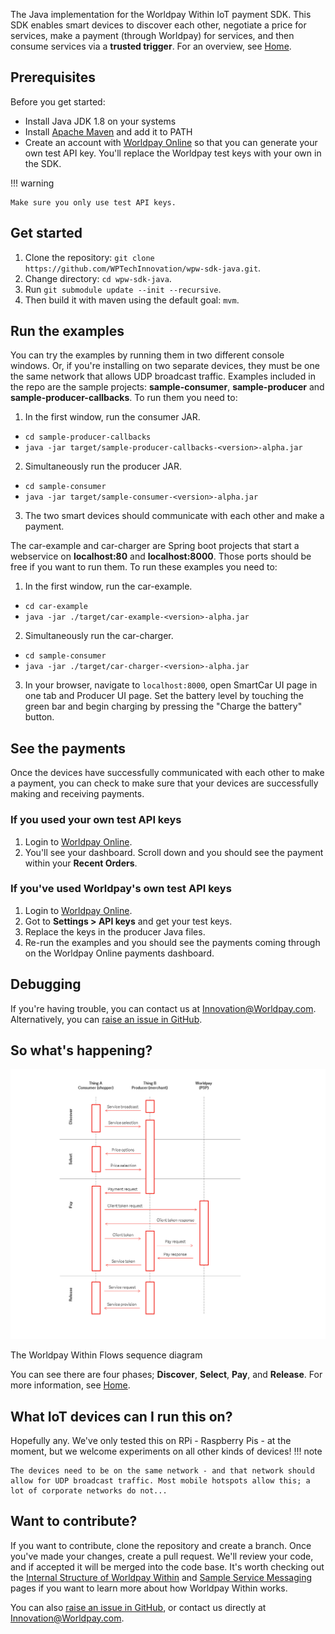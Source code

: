 The Java implementation for the Worldpay Within IoT payment SDK. This SDK enables smart devices to discover each other, negotiate a price for services, make a payment (through Worldpay) for services, and then consume services via a **trusted trigger**. For an overview, see [Home](index).

## Prerequisites

Before you get started:

* 	Install Java JDK 1.8 on your systems
* 	Install [Apache Maven](https://maven.apache.org/) and add it to PATH 
*   Create an account with [Worldpay Online](https://online.worldpay.com) so that you can generate your own test API key. You'll replace the Worldpay test keys with your own in the SDK.

!!! warning

    Make sure you only use test API keys.

## Get started
1. 	Clone the repository: `git clone https://github.com/WPTechInnovation/wpw-sdk-java.git`.
2. 	Change directory: `cd wpw-sdk-java`.
3. 	Run `git submodule update --init --recursive`.
4. 	Then build it with maven using the default goal: `mvm`.

## Run the examples

You can try the examples by running them in two different console windows. Or, if you're installing on two separate devices, they must be one the same network that allows UDP broadcast traffic. Examples included in the repo are the sample projects: **sample-consumer**, **sample-producer** and **sample-producer-callbacks**. To run them you need to:

1.   In the first window, run the consumer JAR.
*	`cd sample-producer-callbacks`
* 	`java -jar target/sample-producer-callbacks-<version>-alpha.jar`
2.   Simultaneously run the producer JAR.
*	`cd sample-consumer`
*	`java -jar target/sample-consumer-<version>-alpha.jar`
3.   The two smart devices should communicate with each other and make a payment.

The car-example and car-charger are Spring boot projects that start a webservice on **localhost:80** and **localhost:8000**. Those ports should be free if you want to run them. To run these examples you need to:

1.   In the first window, run the car-example.
*	`cd car-example`
* 	`java -jar ./target/car-example-<version>-alpha.jar`
2.   Simultaneously run the car-charger.
*	`cd sample-consumer`
* 	`java -jar ./target/car-charger-<version>-alpha.jar`
3.   In your browser, navigate to `localhost:8000`, open SmartCar UI page in one tab and Producer UI page. Set the battery level by touching the green bar and begin charging by pressing the "Charge the battery" button.

## See the payments

Once the devices have successfully communicated with each other to make a payment, you can check to make sure that your devices are successfully making and receiving payments.

### If you used your own test API keys

1.  Login to [Worldpay Online](https://online.worldpay.com).
2.  You'll see your dashboard. Scroll down and you should see the payment within your **Recent Orders**.

### If you've used Worldpay's own test API keys

1.  Login to [Worldpay Online](https://online.worldpay.com).
2.  Got to **Settings > API keys** and get your test keys.
3.  Replace the keys in the producer Java files.
4.  Re-run the examples and you should see the payments coming through on the Worldpay Online payments dashboard.

## Debugging

If you're having trouble, you can contact us at [Innovation@Worldpay.com](mailto:innovation@worldpay.com). Alternatively, you can [raise an issue in GitHub](https://github.com/WPTechInnovation/worldpay-within-sdk/issues).

## So what's happening?

![The Worldpay Within puzzle piece](images/architecture/Architecture1.png)
<figcaption>The Worldpay Within Flows sequence diagram</figcaption>

You can see there are four phases; **Discover**, **Select**, **Pay**, and **Release**. For more information, see [Home](home).

## What IoT devices can I run this on?

Hopefully any. We've only tested this on RPi - Raspberry Pis - at the moment, but we welcome experiments on all other kinds of devices! 
!!! note
	
	The devices need to be on the same network - and that network should allow for UDP broadcast traffic. Most mobile hotspots allow this; a lot of corporate networks do not...

## Want to contribute?

If you want to contribute, clone the repository and create a branch. Once you've made your changes, create a pull request. We'll review your code, and if accepted it will be merged into the code base. It's worth checking out the [Internal Structure of Worldpay Within](internal-structure) and [Sample Service Messaging](sample-service-messaging) pages if you want to learn more about how Worldpay Within works.

You can also [raise an issue in GitHub](https://github.com/WPTechInnovation/worldpay-within-sdk/issues), or contact us directly at [Innovation@Worldpay.com](mailto:innovation@worldpay.com). 
